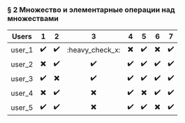 ### § 2 Множество и элементарные операции над множествами
| Users  | 1                  | 2                  | 3                  | 4                  | 5                  | 6                  | 7                  |
| :----: | :----------------: | :----------------: | :----------------: | :----------------: | :----------------: | :----------------: | :----------------: |
| user_1 | :heavy_check_mark: | :heavy_check_mark: | :heavy_check_x: | :heavy_multiplication_x: | :heavy_check_mark: | :heavy_multiplication_x: | :heavy_check_mark: |
| user_2 | :heavy_multiplication_x: | :heavy_check_mark: | :heavy_check_mark: | :heavy_check_mark: | :heavy_check_mark: | :heavy_check_mark: | :heavy_check_mark: |
| user_3 | :heavy_check_mark: | :heavy_multiplication_x: | :heavy_check_mark: | :heavy_check_mark: | :heavy_check_mark: | :heavy_check_mark: | :heavy_check_mark: |
| user_4 | :heavy_multiplication_x: | :heavy_check_mark: | :heavy_multiplication_x: | :heavy_check_mark: | :heavy_multiplication_x: | :heavy_check_mark: | :heavy_check_mark: |
| user_5 | :heavy_check_mark: | :heavy_check_mark: | :heavy_multiplication_x: | :heavy_check_mark: | :heavy_check_mark: | :heavy_multiplication_x: | :heavy_check_mark: || 1 |:heavy_check_mark:|


